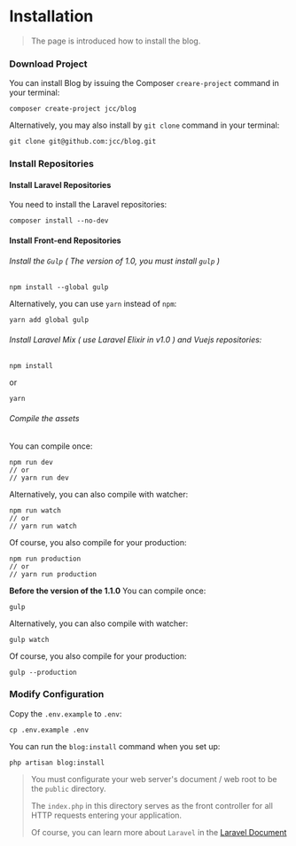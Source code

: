 # Installation

> The page is introduced how to install the blog.

### Download Project

You can install Blog by issuing the Composer `creare-project` command in your terminal:

```shell
composer create-project jcc/blog
```

Alternatively, you may also install by `git clone`  command in your terminal:

```shell
git clone git@github.com:jcc/blog.git
```

### Install Repositories

#### Install Laravel Repositories

You need to install the Laravel repositories:

```shell
composer install --no-dev
```

#### Install Front-end Repositories

###### Install the `Gulp` ( The version of 1.0, you must install `gulp` )

```shell
npm install --global gulp
```

Alternatively, you can use `yarn` instead of `npm`:

```shell
yarn add global gulp
```

###### Install Laravel Mix ( use Laravel Elixir in v1.0 ) and Vuejs repositories:

```shell
npm install
```

or

```shell
yarn
```

###### Compile the assets

You can compile once:
```shell
npm run dev
// or
// yarn run dev
```

Alternatively, you can also compile with watcher:

```shell
npm run watch
// or
// yarn run watch
```

Of course, you also compile for your production:

```shell
npm run production
// or
// yarn run production
```

**Before the version of the 1.1.0**
You can compile once:

```shell
gulp
```

Alternatively, you can also compile with watcher:

```shell
gulp watch
```

Of course, you also compile for your production:

```shell
gulp --production
```

### Modify Configuration

Copy the `.env.example` to `.env`:

```shell
cp .env.example .env
```

You can run the `blog:install` command when you set up:

```shell
php artisan blog:install
```

> You must configurate your web server's document / web root to be the `public` directory. 
> 
> The `index.php` in this directory serves as the front controller for all HTTP requests entering your application.
> 
> Of course, you can learn more about `Laravel` in the [Laravel Document](https://laravel.com/docs/5.4)
